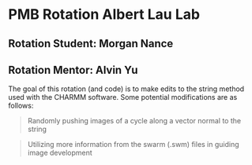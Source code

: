 # PMB Rotation Albert Lau Lab
## Rotation Student: Morgan Nance
## Rotation Mentor: Alvin Yu

The goal of this rotation (and code) is to make edits to the string method used with the CHARMM software. Some potential modifications are as follows:
> Randomly pushing images of a cycle along a vector normal to the string

> Utilizing more information from the swarm (.swm) files in guiding image development
